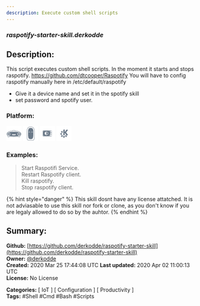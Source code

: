 ```yaml
---
description: Execute custom shell scripts
---
```


### _raspotify-starter-skill.derkodde_  
## Description:  
This script executes custom shell scripts. In the moment it starts and stops raspotify.
https://github.com/dtcooper/Raspotify
You will have to config raspotify manually here in /etc/default/raspotify
- Give it a device name and set it in the spotify skill
- set password and spotify user.  
  
  
### Platform:  
 ![Mark I](../.gitbook/assets/mark-1-icon.png)  ![Mark II](../.gitbook/assets/mark-2-icon.png)  ![Picroft](../.gitbook/assets/picroft-icon.png)  ![plasmoid](../.gitbook/assets/kde.png)   
### Examples:  
> Start Raspotifi Service.  
> Restart Raspotify client.  
> Kill raspotify.  
> Stop raspotify client.  
  
{% hint style="danger" %}
This skill dosnt have any license attatched. It is not adviasable to use this skill nor fork or clone, as you don't know if you are legaly allowed to do so by the auhtor.
{% endhint %}
  
## Summary:  
**Github:** [https://github.com/derkodde/raspotify-starter-skill](https://github.com/derkodde/raspotify-starter-skill)  
**Owner:** [@derkodde](https://github.com/derkodde)  
**Created:** 2020 Mar 25 17:44:08 UTC  **Last updated:** 2020 Apr 02 11:00:13 UTC  
**License:** No License  
  
**Categories:** [ IoT ] [ Configuration ] [ Productivity ]   
**Tags:** \#Shell \#Cmd \#Bash \#Scripts   
